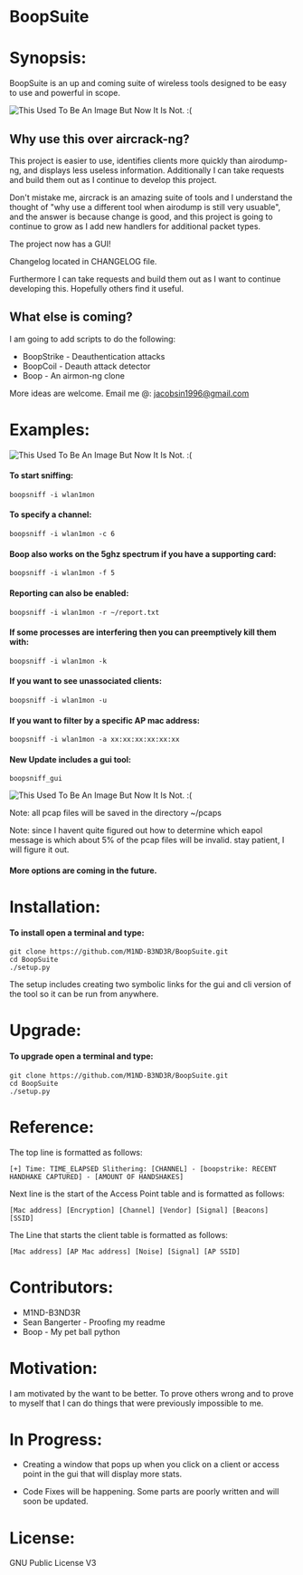 BoopSuite
===

# Synopsis:

BoopSuite is an up and coming suite of wireless tools designed to be easy to use
and powerful in scope.

![This Used To Be An Image But Now It Is Not. :(](Images/Run.png "BoopSuite")

## Why use this over aircrack-ng?

This project is easier to use, identifies clients more quickly than airodump-ng,
and displays less useless information. Additionally I can take requests and build
them out as I continue to develop this project.

Don't mistake me, aircrack is an amazing suite of tools and I understand the thought of
\"why use a different tool when airodump is still very usuable\", and the answer
is because change is good, and this project is going to continue to grow as I
add new handlers for additional packet types.

The project now has a GUI!

Changelog located in CHANGELOG file.

Furthermore I can take requests and build them out as I want to continue
developing this. Hopefully others find it useful.

## What else is coming?

I am going to add scripts to do the following:
+ BoopStrike - Deauthentication attacks
+ BoopCoil   - Deauth attack detector
+ Boop       - An airmon-ng clone

More ideas are welcome.
Email me @: jacobsin1996@gmail.com

# Examples:

![This Used To Be An Image But Now It Is Not. :(](Images/Running.png "BoopSuite")

#### To start sniffing:

`boopsniff -i wlan1mon`

#### To specify a channel:

`boopsniff -i wlan1mon -c 6`

#### Boop also works on the 5ghz spectrum if you have a supporting card:

`boopsniff -i wlan1mon -f 5`

#### Reporting can also be enabled:

`boopsniff -i wlan1mon -r ~/report.txt`

#### If some processes are interfering then you can preemptively kill them with:

`boopsniff -i wlan1mon -k`

#### If you want to see unassociated clients:

`boopsniff -i wlan1mon -u`

#### If you want to filter by a specific AP mac address:

`boopsniff -i wlan1mon -a xx:xx:xx:xx:xx:xx`

#### New Update includes a gui tool:

`boopsniff_gui`

![This Used To Be An Image But Now It Is Not. :(](Images/GUI.png "BoopSuite")

Note: all pcap files will be saved in the directory ~/pcaps

Note: since I havent quite figured out how to determine which eapol
message is which about 5% of the pcap files will be invalid.
stay patient, I will figure it out.

#### More options are coming in the future.

# Installation:

#### To install open a terminal and type:

```
git clone https://github.com/M1ND-B3ND3R/BoopSuite.git
cd BoopSuite
./setup.py
```

The setup includes creating two symbolic links for the gui and cli version of
the tool so it can be run from anywhere.

# Upgrade:

#### To upgrade open a terminal and type:

```
git clone https://github.com/M1ND-B3ND3R/BoopSuite.git
cd BoopSuite
./setup.py
```

# Reference:

The top line is formatted as follows:

`[+] Time: TIME_ELAPSED Slithering: [CHANNEL] - [boopstrike: RECENT HANDHAKE CAPTURED] - [AMOUNT OF HANDSHAKES]`

Next line is the start of the Access Point table and is formatted as follows:

`[Mac address] [Encryption] [Channel] [Vendor] [Signal] [Beacons] [SSID]`

The Line that starts the client table is formatted as follows:

`[Mac address] [AP Mac address] [Noise] [Signal] [AP SSID]`


# Contributors:

+ M1ND-B3ND3R
+ Sean Bangerter - Proofing my readme
+ Boop - My pet ball python

# Motivation:

I am motivated by the want to be better. To prove others wrong and to prove
to myself that I can do things that were previously impossible to me.

# In Progress:

+ Creating a window that pops up when you click on a client or access point in the
gui that will display more stats.

+ Code Fixes will be happening. Some parts are poorly written and will soon be
updated.

# License:

GNU Public License V3
